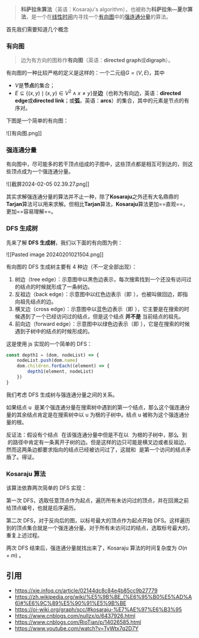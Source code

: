 

> **科萨拉朱算法**（英语：Kosaraju's algorithm），也被称为**科萨拉朱—夏尔算法**，是一个在[线性时间](https://zh.wikipedia.org/wiki/%E7%B7%9A%E6%80%A7%E6%99%82%E9%96%93 "线性时间")内寻找一个[有向图](https://zh.wikipedia.org/wiki/%E5%9B%BE_(%E6%95%B0%E5%AD%A6) "图 (数学)")中的[强连通分量](https://zh.wikipedia.org/wiki/%E5%BC%BA%E8%BF%9E%E9%80%9A%E5%88%86%E9%87%8F "强连通分量")的算法。


首先我们需要知道几个概念

### 有向图

> 边为有方向的图称作**有向图**（英语：**directed graph**或**digraph**）。

有向图的一种比较严格的定义是这样的：一个二元组$G=(V,E)$，其中

- $V$是**节点**的集合；
- ${\displaystyle E\subseteq \{(x,y)\mid (x,y)\in V^{2}\wedge x\neq y\}}$是**边**（也称为有向边，英语：**directed edge**或**directed link**；或**弧**，英语：**arcs**）的集合，其中的元素是节点的有序对。

下图是一个简单的有向图：

![[有向图.png]]

### 强连通分量

有向图中，尽可能多的若干顶点组成的子图中，这些顶点都是相互可到达的，则这些顶点成为一个强连通分量。

![[截屏2024-02-05 02.39.27.png]]


其实求解强连通分量的算法并不止一种，除了**Kosaraju**之外还有大名鼎鼎的**Tarjan**算法可以用来求解。但相比**Tarjan**算法，**Kosaraju**算法更加==直观==，更加==容易理解==。

### DFS 生成树

先来了解 **DFS 生成树**，我们以下面的有向图为例：

![[Pasted image 20240201021504.png]]

有向图的 DFS 生成树主要有 4 种边（不一定全部出现）：

1. 树边（tree edge）：示意图中以黑色边表示，每次搜索找到一个还没有访问过的结点的时候就形成了一条树边。
2. 反祖边（back edge）：示意图中以红色边表示（即 ![](data:image/gif;base64,R0lGODlhAQABAIAAAAAAAP///yH5BAEAAAAALAAAAAABAAEAAAIBRAA7 "7 \rightarrow 1")），也被叫做回边，即指向祖先结点的边。
3. 横叉边（cross edge）：示意图中以蓝色边表示（即 ![](data:image/gif;base64,R0lGODlhAQABAIAAAAAAAP///yH5BAEAAAAALAAAAAABAAEAAAIBRAA7 "9 \rightarrow 7")），它主要是在搜索的时候遇到了一个已经访问过的结点，但是这个结点 **并不是** 当前结点的祖先。
4. 前向边（forward edge）：示意图中以绿色边表示（即 ![](data:image/gif;base64,R0lGODlhAQABAIAAAAAAAP///yH5BAEAAAAALAAAAAABAAEAAAIBRAA7 "3 \rightarrow 6")），它是在搜索的时候遇到子树中的结点的时候形成的。


这是使用 js 实现的一个简单的 DFS：

```js
const depth1 = (dom, nodeList) => {
	nodeList.push(dom.name) 
	dom.children.forEach((element) => {
		depth1(element, nodeList) 
	}) 
}
```


我们考虑 DFS 生成树与强连通分量之间的关系。

如果结点 u  是某个强连通分量在搜索树中遇到的第一个结点，那么这个强连通分量的其余结点肯定是在搜索树中以 u 为根的子树中。结点 u 被称为这个强连通分量的根。

反证法：假设有个结点 ![](data:image/gif;base64,R0lGODlhAQABAIAAAAAAAP///yH5BAEAAAAALAAAAAABAAEAAAIBRAA7 "v") 在该强连通分量中但是不在以 ![](data:image/gif;base64,R0lGODlhAQABAIAAAAAAAP///yH5BAEAAAAALAAAAAABAAEAAAIBRAA7 "u") 为根的子树中，那么 ![](data:image/gif;base64,R0lGODlhAQABAIAAAAAAAP///yH5BAEAAAAALAAAAAABAAEAAAIBRAA7 "u") 到 ![](data:image/gif;base64,R0lGODlhAQABAIAAAAAAAP///yH5BAEAAAAALAAAAAABAAEAAAIBRAA7 "v") 的路径中肯定有一条离开子树的边。但是这样的边只可能是横叉边或者反祖边，然而这两条边都要求指向的结点已经被访问过了，这就和 ![](data:image/gif;base64,R0lGODlhAQABAIAAAAAAAP///yH5BAEAAAAALAAAAAABAAEAAAIBRAA7 "u") 是第一个访问的结点矛盾了。得证。


###  Kosaraju 算法

该算法依靠两次简单的 DFS 实现：

第一次 DFS，选取任意顶点作为起点，遍历所有未访问过的顶点，并在回溯之前给顶点编号，也就是后序遍历。

第二次 DFS，对于反向后的图，以标号最大的顶点作为起点开始 DFS。这样遍历到的顶点集合就是一个强连通分量。对于所有未访问过的结点，选取标号最大的，重复上述过程。

两次 DFS 结束后，强连通分量就找出来了，Kosaraju 算法的时间复杂度为 $O(n+m)$ 。





## 引用

- https://xie.infoq.cn/article/02144dc8c84e4b85cc9b27779
- https://zh.wikipedia.org/wiki/%E5%9B%BE_(%E6%95%B0%E5%AD%A6)#%E6%9C%89%E5%90%91%E5%9B%BE
- https://oi-wiki.org/graph/scc/#kosaraju-%E7%AE%97%E6%B3%95
- https://www.cnblogs.com/nullzx/p/6437926.html
- https://www.cnblogs.com/RioTian/p/14026585.html
- https://www.youtube.com/watch?v=TyWtx7q2D7Y
